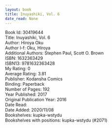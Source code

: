 ```yaml
---
layout: book
title: Inuyashiki, Vol. 6
date_read: None
---
```


Book Id: 30419644<br />
Title: Inuyashiki, Vol. 6<br />
Author: Hiroya Oku<br />
Author l-f: Oku, Hiroya<br />
Additional Authors: Stephen Paul, Scott O. Brown<br />
ISBN: 1632363429<br />
ISBN13: 9781632363428<br />
My Rating: 0<br />
Average Rating: 3.81<br />
Publisher: Kodansha Comics<br />
Binding: Paperback<br />
Number of Pages: 192<br />
Year Published: 2017<br />
Original Publication Year: 2016<br />
Date Read: <br />
Date Added: 2020/11/08<br />
Bookshelves: kupka-wstydu<br />
Bookshelves with positions: kupka-wstydu (#2071)<br />

